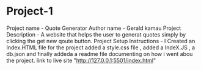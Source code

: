 # Project-1

Project name - Quote Generator
Author name - Gerald kamau 
Project Description - A website that helps the user to generat quotes simply by clicking the get new qoute button.
Project Setup Instructions -  I Created  an Index.HTML file for the project 
added a style.css file , 
added a IndeX.JS , 
a db.json 
and finally addeda a readme file documenting on how i went abou the project.
link to live site "http://127.0.0.1:5501/index.html"
